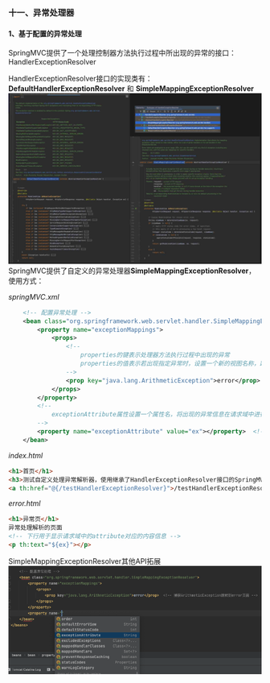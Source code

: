 ### 十一、异常处理器
#### 1、基于配置的异常处理
SpringMVC提供了一个处理控制器方法执行过程中所出现的异常的接口：HandlerExceptionResolver

HandlerExceptionResolver接口的实现类有：**DefaultHandlerExceptionResolver** 和 **SimpleMappingExceptionResolver**
![01_HandlerExceptionResolver](readme_pic/01_HandlerExceptionResolver.jpg)
SpringMVC提供了自定义的异常处理器**SimpleMappingExceptionResolver**，使用方式：

_springMVC.xml_
```xml
    <!-- 配置异常处理 -->
    <bean class="org.springframework.web.servlet.handler.SimpleMappingExceptionResolver">
        <property name="exceptionMappings">
            <props>
                <!--
                    properties的键表示处理器方法执行过程中出现的异常
                    properties的值表示若出现指定异常时，设置一个新的视图名称，跳转到指定页面
                -->
                <prop key="java.lang.ArithmeticException">error</prop>  <!-- 捕获ArithmeticException跳转到error页面 -->
            </props>
        </property>
        <!--
            exceptionAttribute属性设置一个属性名，将出现的异常信息在请求域中进行共享
        -->
        <property name="exceptionAttribute" value="ex"></property>  <!-- 设置将异常信息共享在请求域中的键，用于视图中展示信息-->
    </bean>
```
_index.html_
```html
<h1>首页</h1>
<h3>测试自定义处理异常解析器，使用继承了HandlerExceptionResolver接口的SpringMVC自定义的异常处理器"SimpleMappingExceptionResolver"</h3>
<a th:href="@{/testHandlerExceptionResolver}">/testHandlerExceptionResolver ，测试处理异常解析，捕获ArithmeticException异常，并解析视图到error页面</a>
```
_error.html_
```html
<h1>异常页</h1>
异常处理解析的页面
<!-- 下行用于显示请求域中的attribute对应的内容信息 -->
<p th:text="${ex}"></p>
```
SimpleMappingExceptionResolver其他API拓展
![02_SimpleMappingExceptionResolver_prop](readme_pic/02_SimpleMappingExceptionResolver_prop.jpg)